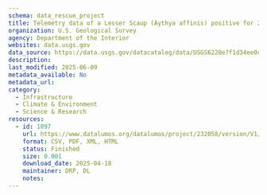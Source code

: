 ```yaml
---
schema: data_rescue_project 
title: Telemetry data of a Lesser Scaup (Aythya affinis) positive for 2.3.4.4 Highly Pathogenic H5N1
organization: U.S. Geological Survey
agency: Department of the Interior
websites: data.usgs.gov
data_source: https://data.usgs.gov/datacatalog/data/USGS6228e7f1d34ee0c6b38b884d
description: 
last_modified: 2025-06-09
metadata_available: No
metadata_url: 
category:
  - Infrastructure 
  - Climate & Environment 
  - Science & Research 
resources:
  - id: 1097
    url: https://www.datalumos.org/datalumos/project/232058/version/V1/view
    format: CSV, PDF, XML, HTML
    status: Finished
    size: 0.001
    download_date: 2025-04-18
    maintainer: DRP, DL
    notes: 
---
```

